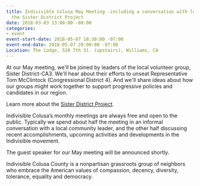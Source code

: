 ```yaml
---
title: Indivisible Colusa May Meeting -including a conversation with leaders from
  the Sister District Project
date: 2018-03-03 13:00:00 -08:00
categories:
- event
event-start-date: 2018-05-07 18:30:00 -07:00
event-end-date: 2018-05-07 20:00:00 -07:00
Location: The Lodge, 528 7th St. (upstairs), Williams, CA
---
```


At our May meeting, we'll be joined by leaders of the local volunteer group, Sister District-CA3. We'll hear about their efforts to unseat Representative Tom McClintock (Congressional District 4). And we'll share ideas about how our groups might work together to support progressive policies and candidates in our region. 

Learn more about the [Sister District Project](https://www.sisterdistrict.com/).

Indivisible Colusa’s monthly meetings are always free and open to the public. Typically we spend about half the meeting in an informal conversation with a local community leader, and the other half discussing recent accomplishments, upcoming activities and developments in the Indivisible movement. 

The guest speaker for our May meeting will be announced shortly. 

Indivisible Colusa County is a nonpartisan grassroots group of neighbors who embrace the American values of compassion, decency, diversity, tolerance, equality and democracy.